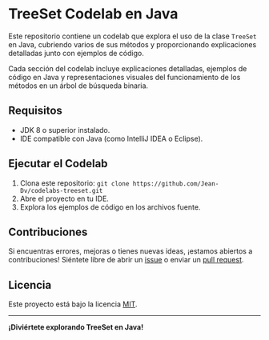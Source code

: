 # TreeSet Codelab en Java

Este repositorio contiene un codelab que explora el uso de la clase `TreeSet` en Java, cubriendo varios de sus métodos y proporcionando explicaciones detalladas junto con ejemplos de código.

Cada sección del codelab incluye explicaciones detalladas, ejemplos de código en Java y representaciones visuales del funcionamiento de los métodos en un árbol de búsqueda binaria.

## Requisitos

- JDK 8 o superior instalado.
- IDE compatible con Java (como IntelliJ IDEA o Eclipse).

## Ejecutar el Codelab

1. Clona este repositorio: `git clone https://github.com/Jean-Dv/codelabs-treeset.git`
2. Abre el proyecto en tu IDE.
3. Explora los ejemplos de código en los archivos fuente.

## Contribuciones

Si encuentras errores, mejoras o tienes nuevas ideas, ¡estamos abiertos a contribuciones! Siéntete libre de abrir un [issue](https://github.com/Jean-Dv/codelabs-treeset/issues) o enviar un [pull request](https://github.com/Jean-Dv/codelabs-treeset/pulls).

## Licencia

Este proyecto está bajo la licencia [MIT](LICENSE).

---

**¡Diviértete explorando TreeSet en Java!**
